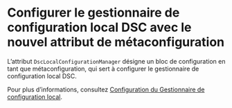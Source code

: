 # Configurer le gestionnaire de configuration local DSC avec le nouvel attribut de métaconfiguration

L’attribut `DscLocalConfigurationManager` désigne un bloc de configuration en tant que métaconfiguration, qui sert à configurer le gestionnaire de configuration local DSC. 

Pour plus d’informations, consultez [Configuration du Gestionnaire de configuration local](https://msdn.microsoft.com/powershell/dsc/metaconfig).

<!--HONumber=Jul16_HO1-->


